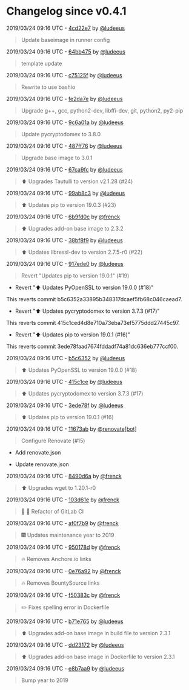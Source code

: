 # Changelog since v0.4.1

2019/03/24 09:16 UTC - [4cd22e7](https://github.com/hassio-addons/addon-tautulli/commit/4cd22e73ef7939520823e802eea62526c9265d7e) by [@ludeeus](https://github.com/ludeeus)
> Update baseimage in runner config 

2019/03/24 09:16 UTC - [64bb475](https://github.com/hassio-addons/addon-tautulli/commit/64bb4756496c193cd474cf3b0e0e53fdbf260c80) by [@ludeeus](https://github.com/ludeeus)
> template update 

2019/03/24 09:16 UTC - [c75125f](https://github.com/hassio-addons/addon-tautulli/commit/c75125fde72cc6bc4663ad88e883f01bfe01fa63) by [@ludeeus](https://github.com/ludeeus)
> Rewrite to use bashio 

2019/03/24 09:16 UTC - [fe2da7e](https://github.com/hassio-addons/addon-tautulli/commit/fe2da7e02c7cf16a0697e953588c8cb342ce6ff6) by [@ludeeus](https://github.com/ludeeus)
> Upgrade g++, gcc, python2-dev, libffi-dev, git, python2, py2-pip 

2019/03/24 09:16 UTC - [9c6a01a](https://github.com/hassio-addons/addon-tautulli/commit/9c6a01ac60e4b3a5c298fceb136d3f1faa20cef0) by [@ludeeus](https://github.com/ludeeus)
> Update pycryptodomex to 3.8.0 

2019/03/24 09:16 UTC - [487ff76](https://github.com/hassio-addons/addon-tautulli/commit/487ff7694ec94eaac3411c4de782d1c1d2a7a647) by [@ludeeus](https://github.com/ludeeus)
> Upgrade base image to 3.0.1 

2019/03/24 09:16 UTC - [67ca9fc](https://github.com/hassio-addons/addon-tautulli/commit/67ca9fca8ab584f2a4496bf53128c49332eea12f) by [@ludeeus](https://github.com/ludeeus)
> :arrow_up: Upgrades Tautulli to version v2.1.28 (#24) 

2019/03/24 09:16 UTC - [99ab8c3](https://github.com/hassio-addons/addon-tautulli/commit/99ab8c3a2508f075a179a449723c4bf3a6b8fc4d) by [@ludeeus](https://github.com/ludeeus)
> :arrow_up: Updates pip to version 19.0.3 (#23) 

2019/03/24 09:16 UTC - [6b9fd0c](https://github.com/hassio-addons/addon-tautulli/commit/6b9fd0cebef47fd75a0ffb49092e56acaf922c4c) by [@frenck](https://github.com/frenck)
> :arrow_up: Upgrades add-on base image to 2.3.2 

2019/03/24 09:16 UTC - [38bf8f9](https://github.com/hassio-addons/addon-tautulli/commit/38bf8f9144cec4df598e0eeccc5c35edc3aa1ff2) by [@ludeeus](https://github.com/ludeeus)
> :arrow_up: Updates libressl-dev to version 2.7.5-r0 (#22) 

2019/03/24 09:16 UTC - [917ede0](https://github.com/hassio-addons/addon-tautulli/commit/917ede0e999f8800a559caa9f8d3be5959015975) by [@ludeeus](https://github.com/ludeeus)
> Revert "Updates pip to version 19.0.1" (#19)

* Revert ":arrow_up: Updates PyOpenSSL to version 19.0.0 (#18)"

This reverts commit b5c6352a33895b348317dcaef5fb68c046caead7.

* Revert ":arrow_up: Updates pycryptodomex to version 3.7.3 (#17)"

This reverts commit 415c1ced4d8e710a73eba73ef5775ddd27445c97.

* Revert ":arrow_up: Updates pip to version 19.0.1 (#16)"

This reverts commit 3ede78faad7674fddadf74a81dc636eb777ccf00. 

2019/03/24 09:16 UTC - [b5c6352](https://github.com/hassio-addons/addon-tautulli/commit/b5c6352a33895b348317dcaef5fb68c046caead7) by [@ludeeus](https://github.com/ludeeus)
> :arrow_up: Updates PyOpenSSL to version 19.0.0 (#18) 

2019/03/24 09:16 UTC - [415c1ce](https://github.com/hassio-addons/addon-tautulli/commit/415c1ced4d8e710a73eba73ef5775ddd27445c97) by [@ludeeus](https://github.com/ludeeus)
> :arrow_up: Updates pycryptodomex to version 3.7.3 (#17) 

2019/03/24 09:16 UTC - [3ede78f](https://github.com/hassio-addons/addon-tautulli/commit/3ede78faad7674fddadf74a81dc636eb777ccf00) by [@ludeeus](https://github.com/ludeeus)
> :arrow_up: Updates pip to version 19.0.1 (#16) 

2019/03/24 09:16 UTC - [11673ab](https://github.com/hassio-addons/addon-tautulli/commit/11673ab62f0bb8cacffc92eca1bc6a7d41a08940) by [@renovate[bot]](https://github.com/apps/renovate)
> Configure Renovate (#15)

* Add renovate.json

* Update renovate.json 

2019/03/24 09:16 UTC - [8490d6a](https://github.com/hassio-addons/addon-tautulli/commit/8490d6a2c96f6e8c9363cbffe635e567fbc5f632) by [@frenck](https://github.com/frenck)
> :arrow_up: Upgrades wget to 1.20.1-r0 

2019/03/24 09:16 UTC - [103d61e](https://github.com/hassio-addons/addon-tautulli/commit/103d61eea1674c0ed3a4cc3e7ee30a73a670c491) by [@frenck](https://github.com/frenck)
> :tractor: :rocket: Refactor of GitLab CI 

2019/03/24 09:16 UTC - [af0f7b9](https://github.com/hassio-addons/addon-tautulli/commit/af0f7b96393eb7db0dc296b4ea778e87f698a307) by [@frenck](https://github.com/frenck)
> :fireworks: Updates maintenance year to 2019 

2019/03/24 09:16 UTC - [950178d](https://github.com/hassio-addons/addon-tautulli/commit/950178df368237390a83383d928989e4a28bbd79) by [@frenck](https://github.com/frenck)
> :fire: Removes Anchore.io links 

2019/03/24 09:16 UTC - [0e76a92](https://github.com/hassio-addons/addon-tautulli/commit/0e76a923d6c11faf3e79336b6cc9ead91e762b40) by [@frenck](https://github.com/frenck)
> :fire: Removes BountySource links 

2019/03/24 09:16 UTC - [f50383c](https://github.com/hassio-addons/addon-tautulli/commit/f50383c043f628ab9e25a035278feb3daf83aeef) by [@frenck](https://github.com/frenck)
> :pencil2: Fixes spelling error in Dockerfile 

2019/03/24 09:16 UTC - [b71e765](https://github.com/hassio-addons/addon-tautulli/commit/b71e765241a1943207f0e69dff39eccf7a8e8579) by [@ludeeus](https://github.com/ludeeus)
> :arrow_up: Upgrades add-on base image in build file to version 2.3.1 

2019/03/24 09:16 UTC - [dd23172](https://github.com/hassio-addons/addon-tautulli/commit/dd23172eecd2e56927c2853397a975b201ce2ef7) by [@ludeeus](https://github.com/ludeeus)
> :arrow_up: Upgrades add-on base image in Dockerfile to version 2.3.1 

2019/03/24 09:16 UTC - [e8b7aa9](https://github.com/hassio-addons/addon-tautulli/commit/e8b7aa91e4bc2a318de63b9e05c67c62740e79df) by [@ludeeus](https://github.com/ludeeus)
> Bump year to 2019 

